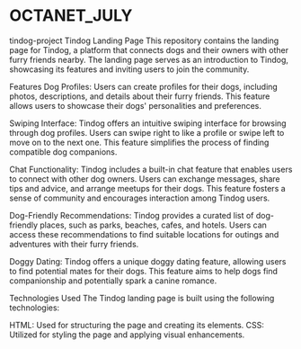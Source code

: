 # OCTANET_JULY
tindog-project
Tindog Landing Page This repository contains the landing page for Tindog, a platform that connects dogs and their owners with other furry friends nearby. The landing page serves as an introduction to Tindog, showcasing its features and inviting users to join the community.

Features Dog Profiles: Users can create profiles for their dogs, including photos, descriptions, and details about their furry friends. This feature allows users to showcase their dogs' personalities and preferences.

Swiping Interface: Tindog offers an intuitive swiping interface for browsing through dog profiles. Users can swipe right to like a profile or swipe left to move on to the next one. This feature simplifies the process of finding compatible dog companions.

Chat Functionality: Tindog includes a built-in chat feature that enables users to connect with other dog owners. Users can exchange messages, share tips and advice, and arrange meetups for their dogs. This feature fosters a sense of community and encourages interaction among Tindog users.

Dog-Friendly Recommendations: Tindog provides a curated list of dog-friendly places, such as parks, beaches, cafes, and hotels. Users can access these recommendations to find suitable locations for outings and adventures with their furry friends.

Doggy Dating: Tindog offers a unique doggy dating feature, allowing users to find potential mates for their dogs. This feature aims to help dogs find companionship and potentially spark a canine romance.

Technologies Used The Tindog landing page is built using the following technologies:

HTML: Used for structuring the page and creating its elements. CSS: Utilized for styling the page and applying visual enhancements.

